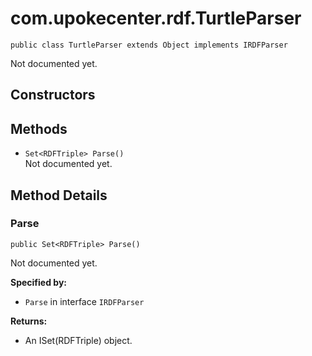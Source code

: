 # com.upokecenter.rdf.TurtleParser

    public class TurtleParser extends Object implements IRDFParser

Not documented yet.

## Constructors

## Methods

* `Set<RDFTriple> Parse()`<br>
 Not documented yet.

## Method Details

### Parse

    public Set<RDFTriple> Parse()

Not documented yet.

**Specified by:**

* <code>Parse</code> in interface <code>IRDFParser</code>

**Returns:**

* An ISet(RDFTriple) object.
